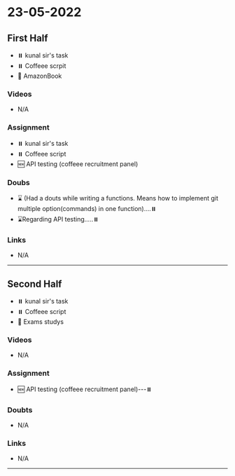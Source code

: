 # 23-05-2022


## First Half
- ⏸️ kunal sir's task 
- ⏸️ Coffeee scrpit 
- 🔄 AmazonBook

### Videos

- N/A

### Assignment 

- ⏸️ kunal sir's task 
- ⏸️ Coffeee script 
- 🆕 API testing (coffeee recruitment panel) 


### Doubs

- ⌛ (Had a douts while writing a functions. Means how to implement git multiple option(commands) in one function)....⏸️
- ⌛Regarding API testing.....⏸️

### Links

- N/A

***********************************************************************************************

## Second Half

- ⏸️ kunal sir's task 
- ⏸️ Coffeee script 
- 🔄 Exams studys

### Videos

- N/A

### Assignment 

- 🆕 API testing (coffeee recruitment panel)---⏸️

### Doubts

- N/A

### Links

- N/A
*********************************************************************************************